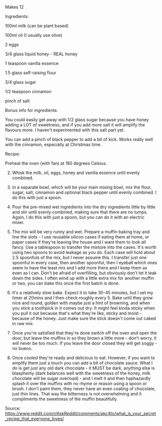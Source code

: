 Makes 12

Ingredients:

100ml milk (can be plant based)

100ml oil (I usually use olive)

2 eggs

3/4 glass liquid honey - REAL honey

1 teaspoon vanilla essence

1.5 glass self-raising flour

3/4 glass sugar

1/2 teaspoon cinnamon

pinch of salt

Bonus info for ingredients:

You could easily get away with 1/2 glass sugar because you have honey adding a LOT of sweetness, and if you add more salt it will amplify the flavours more. I haven't experimented with this salt part yet.

You can add a pinch of black pepper to add a bit of kick. Works really well with the cinnamon, especially at Christmas time.

Recipe:

Preheat the oven (with fan) at 180 degrees Celsius.

2. Whisk the milk, oil, eggs, honey and vanilla essence until evenly combined.

3. In a separate bowl, which will be your main mixing bowl, mix the flour, sugar, salt, cinnamon and optional black pepper until evenly combined. I do this with just a spoon.

4. Pour the pre-mixed wet ingredients into the dry ingredients little by little and stir until evenly combined, making sure that there are no lumps. Again, I do this with just a spoon, but you can do it with an electric mixer.

5. The mix will be very runny and wet. Prepare a muffin baking tray and line the slots - I use reusable silicon cases if eating them at home, or paper cases if they're leaving the house and I want them to look all fancy. Use a tablespoon to transfer the mixture into the cases. It's worth using two spoons to avoid leakage as you do. Each case will hold about 2.5 spoonfuls of the mix, but I never assume this. I transfer just one spoonful in every case, then another spoonful, then I eyeball which ones seem to have the least mix and I add more there and I keep them as even as I can. Don't be afraid of overfilling, but obviously don't let it leak down the sides. I often wind up with a little extra mix for another muffin or two, you can bake this once the first batch is done.

6. It's a relatively slow bake. Expect it to take 30-45 minutes, but I set my timer at 20mins and I then check roughly every 5. Bake until they grow nice and round, golden with maybe just a hint of browning, and when you stick a toothpick in it comes out dry. It might feel kinda sticky when you pull it out because that's what they're like, sticky and moist - because of the honey. Just make sure the stick doesn't come out caked in raw mix.

7. Once you're satisfied that they're done switch off the oven and open the door, but leave the muffins in so they brown a little more - don't worry, it will never be too much. If you leave the door closed they will get soggy - no bueno.

8. Once cooled they're ready and delicious to eat. However, if you want to amplify them just a touch you can add a bit of chocolate sauce. What I do is get just any old dark chocolate - it MUST be dark, anything else is blasphemy (dark balances well with the sweetness of the honey, milk chocolate will be sugar overload) - and I melt it and then haphazardly splash it over the muffins with no rhyme or reason using a spoon or brush. I don't paint them, they never have an even coating of chocolate, just thin lines. That way the bitterness is not overwhelming and it compliments the sweetness of the muffin beautifully.

Source: https://www.reddit.com/r/AskReddit/comments/akc4to/what_is_your_secret_recipe_that_everyone_loves/
